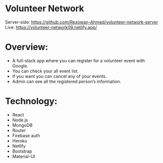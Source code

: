 # Volunteer Network

Server-side: https://github.com/Rezowan-Ahmed/volunteer-network-server
<br />
Live: https://volunteer-network09.netlify.app/


# Overview:
  *	A full-stack app where you can register for a volunteer event with Google.
  *	You can check your all event list.
  *	If you want you can cancel any of your events.
  *	Admin can see all the registered person’s information.
  
  
# Technology: 
  * React 
  * Node.js 
  * MongoDB 
  * Router
  * Firebase auth
  * Heroku
  * Netlify
  * Bootstrap
  * Material-UI
